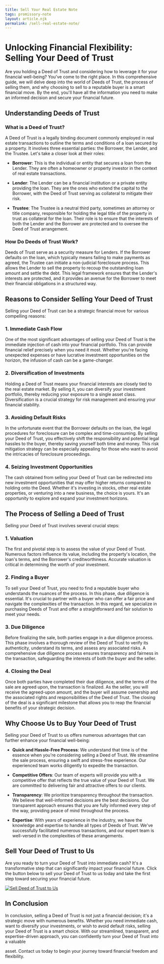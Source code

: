 ```yaml
---
title: Sell Your Real Estate Note
tags: promissory-note
layout: article.njk
permalink: /sell-real-estate-note/
---
```


# **Unlocking Financial Flexibility: Selling Your Deed of Trust**

Are you holding a Deed of Trust and considering how to leverage it for your financial well-being? You've come to the right place. In this comprehensive guide, we will delve deep into the world of Deeds of Trust, the process of selling them, and why choosing to sell to a reputable buyer is a smart financial move. By the end, you'll have all the information you need to make an informed decision and secure your financial future.

## **Understanding Deeds of Trust**

### **What is a Deed of Trust?**

A Deed of Trust is a legally binding document commonly employed in real estate transactions to outline the terms and conditions of a loan secured by a property. It involves three essential parties: the Borrower, the Lender, and the Trustee. Let's take a closer look at their roles:

- **Borrower**: This is the individual or entity that secures a loan from the Lender. They are often a homeowner or property investor in the context of real estate transactions.

- **Lender**: The Lender can be a financial institution or a private entity providing the loan. They are the ones who extend the capital to the Borrower, with the Deed of Trust serving as collateral to mitigate their risk.

- **Trustee**: The Trustee is a neutral third party, sometimes an attorney or title company, responsible for holding the legal title of the property in trust as collateral for the loan. Their role is to ensure that the interests of both the Lender and the Borrower are protected and to oversee the Deed of Trust arrangement.

### **How Do Deeds of Trust Work?**

Deeds of Trust serve as a security measure for Lenders. If the Borrower defaults on the loan, which typically means failing to make payments as agreed, the Trustee can initiate a non-judicial foreclosure process. This allows the Lender to sell the property to recoup the outstanding loan amount and settle the debt. This legal framework ensures that the Lender's interests are protected, and it provides an avenue for the Borrower to meet their financial obligations in a structured way.

## **Reasons to Consider Selling Your Deed of Trust**

Selling your Deed of Trust can be a strategic financial move for various compelling reasons:

### **1. Immediate Cash Flow**

One of the most significant advantages of selling your Deed of Trust is the immediate injection of cash into your financial portfolio. This can provide financial relief precisely when you need it most. Whether you're facing unexpected expenses or have lucrative investment opportunities on the horizon, the infusion of cash can be a game-changer.

### **2. Diversification of Investments**

Holding a Deed of Trust means your financial interests are closely tied to the real estate market. By selling it, you can diversify your investment portfolio, thereby reducing your exposure to a single asset class. Diversification is a crucial strategy for risk management and ensuring your financial stability.

### **3. Avoiding Default Risks**

In the unfortunate event that the Borrower defaults on the loan, the legal procedures for foreclosure can be complex and time-consuming. By selling your Deed of Trust, you effectively shift the responsibility and potential legal hassles to the buyer, thereby saving yourself both time and money. This risk mitigation strategy can be especially appealing for those who want to avoid the intricacies of foreclosure proceedings.

### **4. Seizing Investment Opportunities**

The cash obtained from selling your Deed of Trust can be redirected into new investment opportunities that may offer higher returns compared to holding onto the Deed. Whether it's investing in stocks, other real estate properties, or venturing into a new business, the choice is yours. It's an opportunity to explore and expand your investment horizons.

## **The Process of Selling a Deed of Trust**

Selling your Deed of Trust involves several crucial steps:

### **1. Valuation**

The first and pivotal step is to assess the value of your Deed of Trust. Numerous factors influence its value, including the property's location, the loan's terms, and the Borrower's creditworthiness. Accurate valuation is critical in determining the worth of your investment.

### **2. Finding a Buyer**

To sell your Deed of Trust, you need to find a reputable buyer who understands the nuances of the process. In this phase, due diligence is essential. It's crucial to partner with a buyer who can offer a fair price and navigate the complexities of the transaction. In this regard, we specialize in purchasing Deeds of Trust and offer a straightforward and fair solution to meet your needs.

### **3. Due Diligence**

Before finalizing the sale, both parties engage in a due diligence process. This phase involves a thorough review of the Deed of Trust to verify its authenticity, understand its terms, and assess any associated risks. A comprehensive due diligence process ensures transparency and fairness in the transaction, safeguarding the interests of both the buyer and the seller.

### **4. Closing the Deal**

Once both parties have completed their due diligence, and the terms of the sale are agreed upon, the transaction is finalized. As the seller, you will receive the agreed-upon amount, and the buyer will assume ownership and the associated rights and responsibilities of the Deed of Trust. The closing of the deal is a significant milestone that allows you to reap the financial benefits of your strategic decision.

## **Why Choose Us to Buy Your Deed of Trust**

Selling your Deed of Trust to us offers numerous advantages that can further enhance your financial well-being:

- **Quick and Hassle-Free Process**: We understand that time is of the essence when you're considering selling a Deed of Trust. We streamline the sale process, ensuring a swift and stress-free experience. Our experienced team works diligently to expedite the transaction.

- **Competitive Offers**: Our team of experts will provide you with a competitive offer that reflects the true value of your Deed of Trust. We are committed to delivering fair and attractive offers to our clients.

- **Transparency**: We prioritize transparency throughout the transaction. We believe that well-informed decisions are the best decisions. Our transparent approach ensures that you are fully informed every step of the way, providing peace of mind throughout the process.

- **Expertise**: With years of experience in the industry, we have the knowledge and expertise to handle all types of Deeds of Trust. We've successfully facilitated numerous transactions, and our expert team is well-versed in the complexities of these arrangements.

## **Sell Your Deed of Trust to Us**

Are you ready to turn your Deed of Trust into immediate cash? It's a transformative step that can significantly impact your financial future. Click the button below to sell your Deed of Trust to us today and take the first step toward securing your financial future.

[![Sell Deed of Trust to Us](CTA-URL)](CTA-URL)

## **In Conclusion**

In conclusion, selling a Deed of Trust is not just a financial decision; it's a strategic move with numerous benefits. Whether you need immediate cash, want to diversify your investments, or wish to avoid default risks, selling your Deed of Trust is a smart choice. With our streamlined, transparent, and expertise-driven approach, you can confidently turn your Deed of Trust into a valuable

asset. Contact us today to begin your journey toward financial freedom and flexibility.
